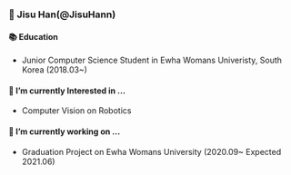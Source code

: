 ### 👋 Jisu Han(@JisuHann)

#### 📚 Education
- Junior Computer Science Student in Ewha Womans Univeristy, South Korea (2018.03~)

#### 🌱 I’m currently Interested in ...
- Computer Vision on Robotics
  
#### 🔭 I’m currently working on ...
- Graduation Project on Ewha Womans University (2020.09~ Expected 2021.06)

<!--
**JisuHann/JisuHann** is a ✨ _special_ ✨ repository because its `README.md` (this file) appears on your GitHub profile.

Here are some ideas to get you started:

- 🔭 I’m currently working on ...
- 🌱 I’m currently learning ...
- 👯 I’m looking to collaborate on ...
- 🤔 I’m looking for help with ...
- 💬 Ask me about ...
- 📫 How to reach me: ...
- 😄 Pronouns: ...
- ⚡ Fun fact: ...
-->
